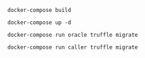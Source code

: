 ```
docker-compose build
```

```
docker-compose up -d
```

```
docker-compose run oracle truffle migrate
```

```
docker-compose run caller truffle migrate
```
